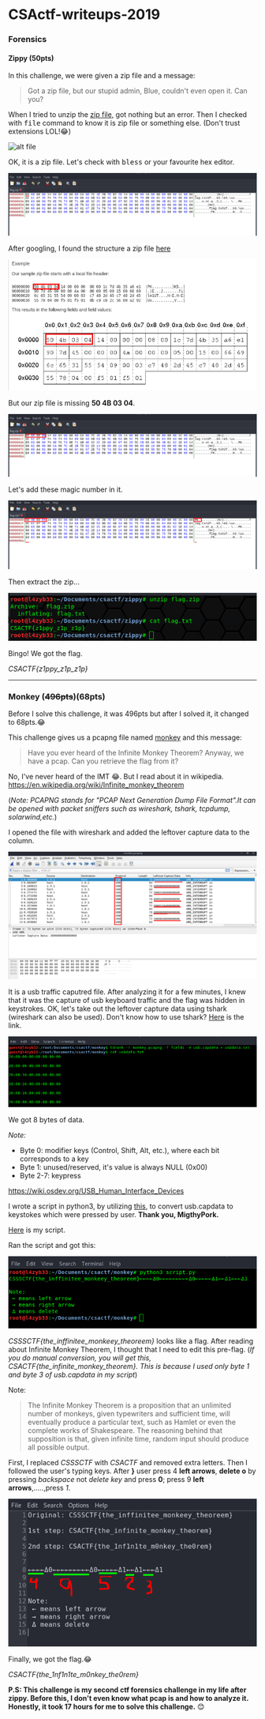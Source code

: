 # CSActf-writeups-2019

### Forensics

 #### Zippy (50pts)

  In this challenge, we were given a zip file and a message:
  > Got a zip file, but our stupid admin, Blue, couldn't even open it. Can you?
  
  When I tried to unzip the [zip file](zippy/flag.zip), got nothing but an error. Then I checked with <tt>file</tt> command to know it is zip file or something else. (Don't trust extensions LOL!:joy:)
  
  ![alt file](https://github.com/Towtex/CSActf-writeups-2019/blob/master/zippy/file)
  
  OK, it is a zip file. Let's check with <tt>bless</tt> or your favourite hex editor.
  
  ![alt bless](zippy/bless.png)
  
  After googling, I found the structure a zip file [here](https://users.cs.jmu.edu/buchhofp/forensics/formats/pkzip.html "The structure of a PKzip file")
  
  ![alt zip-structure](zippy/zip-structure)
  
  But our zip file is missing **50 4B 03 04**.
  
  ![alt bless](zippy/bless)
  
  Let's add these magic number in it.
  
  ![alt bless-edited](zippy/bless-edited)
  
  Then extract the zip...
  
  ![alt flag](zippy/flag.png)
  
  Bingo! We got the flag.
  
  *CSACTF{z1ppy_z1p_z1p}*

---

 ### Monkey (~~496pts~~)(68pts)
  Before I solve this challenge, it was 496pts but after I solved it, it changed to 68pts.:joy:
  
  This challenge gives us a pcapng file named [monkey](monkey/monkey.pcapng) and this message:
  > Have you ever heard of the Infinite Monkey Theorem?
Anyway, we have a pcap. Can you retrieve the flag from it?

 No, I've never heard of the IMT :joy:. But I read about it in wikipedia.
 https://en.wikipedia.org/wiki/Infinite_monkey_theorem
 
 (*Note: PCAPNG stands for "PCAP Next Generation Dump File Format".It can be opened with packet sniffers such as wireshark, tshark, tcpdump, solarwind,etc.*)
 
 I opened the file with wireshark and added the leftover capture data to the column.
 
 ![alt wireshark](monkey/wireshark)
 
 It is a usb traffic caputred file. After analyzing it for a few minutes, I knew that it was the capture of usb keyboard traffic and the flag was hidden in keystrokes. OK, let's take out the leftover capture data using tshark (wireshark can also be used).
 Don't know how to use tshark? [Here](https://www.wireshark.org/docs/man-pages/tshark.html) is the link.  
 
 ![alt tshark](monkey/tshark.png)
 
 We got 8 bytes of data.
 
 *Note:*
 - Byte 0: modifier keys (Control, Shift, Alt, etc.), where each bit corresponds to a key
 - Byte 1: unused/reserved, it's value is always NULL (0x00)
 - Byte 2-7: keypress
 
 https://wiki.osdev.org/USB_Human_Interface_Devices
 
 I wrote a script in python3, by utilizing [this](https://gist.github.com/MightyPork/6da26e382a7ad91b5496ee55fdc73db2), to convert usb.capdata to keystokes which were pressed by user. **Thank you, MigthyPork.**
 
 [Here](monkey/script.py) is my script.
 
 Ran the script and got this:
 
 ![alt py-script.png](monkey/py-script.png)
 
 *CSSSCTF{the_inffinitee_monkeey_theoreem}* looks like a flag. After reading about Infinite Monkey Theorem, I thought that I need to edit this pre-flag. (*If you do manual conversion, you will get this, CSACTF{the_infinite_monkey_theorem}. This is because I used only byte 1 and byte 3 of usb.capdata in my script*)
 
 Note:
 > The Infinite Monkey Theorem is a proposition that an unlimited number of monkeys, given typewriters and sufficient time, will eventually produce a particular text, such as Hamlet or even the complete works of Shakespeare.
The reasoning behind that supposition is that, given infinite time, random input should produce all possible output.

First, I replaced *CSSSCTF* with *CSACTF* and removed extra letters. 
Then I followed the user's typing keys. After **}** user press 4 **left arrows**, **delete o** by pressing *backspace* not *delete key* and press **0**; press 9 **left arrows**,.....,press *1*.  

![alt flag](monkey/flag)

Finally, we got the flag.:joy:

*CSACTF{the_1nf1n1te_m0nkey_the0rem}*

**P.S: This challenge is my second ctf forensics challenge in my life after zippy. Before this, I don't even know what pcap is and how to analyze it. Honestly, it took 17 hours for me to solve this challenge.** :blush:
